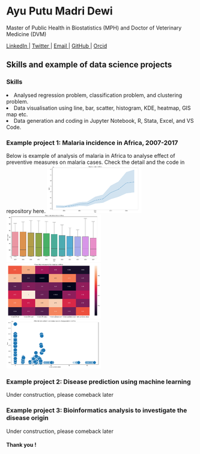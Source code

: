 # Ayu Putu Madri Dewi
<p> Master of Public Health in Biostatistics (MPH) and Doctor of Veterinary Medicine (DVM) </p>
<a href="https://www.linkedin.com/in/ayuputumadridewi/"> LinkedIn </a> |
<a href="https://www.twitter.com/ayupmdewi"> Twitter </a> |
<a href="mailto:ayudew262@gmail.com">Email </a> |
<a href="https://github.com/ayudewi"> GitHub </a> |
<a href="https://orcid.org/0000-0001-7645-6424"> Orcid </a>
<p>

<h2> Skills and example of data science projects </h2>

<h3> Skills </h3>
<li> Analysed regression problem, classification problem, and clustering problem.  </li>
<li> Data visualisation using line, bar, scatter, histogram, KDE, heatmap, GIS map etc. </li>
<li> Data generation and coding in Jupyter Notebook, R, Stata, Excel, and VS Code. </li>

<h3> Example project 1: Malaria incidence in Africa, 2007-2017 </h3>
Below is example of analysis of malaria in Africa to analyse effect of preventive measures on malaria cases. Check the detail and the code in repository here.

<img src="images/MalariaCasesAfrica.png" alt="cases" width=50%>
<img src="images/MalariaIncidenceAfrica.png" alt="incidence" width=50%>
<img src="images/HeatMapMalaria.png" alt="heatmap" width=50%>
<img src="images/MalariaSanitationUrban.png" alt="urban" width=50%>

<h3> Example project 2: Disease prediction using machine learning </h3>
Under construction, please comeback later

<h3> Example project 3: Bioinformatics analysis to investigate the disease origin </h3>
Under construction, please comeback later

<h4> Thank you ! </h4>
